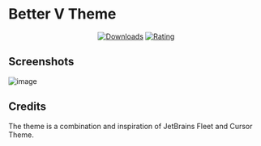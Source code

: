 # Better V Theme

<div align="center">
<a href="https://marketplace.visualstudio.com/items?itemName=rokartur.better-v-theme"><img src="https://img.shields.io/visual-studio-marketplace/d/rokartur.better-v-theme?style=for-the-badge&colorA=181818&colorB=1F9CF0&label=Downloads" alt="Downloads"></a>
<a href="https://marketplace.visualstudio.com/items?itemName=rokartur.better-v-theme"><img src="https://img.shields.io/visual-studio-marketplace/r/rokartur.better-v-theme?style=for-the-badge&colorA=181818&colorB=1F9CF0&label=RATING" alt="Rating"></a>
</div>

## Screenshots
<img alt="image" src="https://github.com/user-attachments/assets/35914d37-7471-4531-bafd-9afa219142ef" />

## Credits
The theme is a combination and inspiration of JetBrains Fleet and Cursor Theme.
